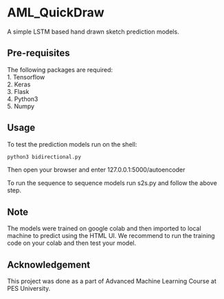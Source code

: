 # AML_QuickDraw
A simple LSTM based hand drawn sketch prediction models.

## Pre-requisites
The following packages are required:<br />
	1. Tensorflow <br />
	2. Keras <br />
	3. Flask <br />
	4. Python3 <br />
	5. Numpy <br />

## Usage
To test the prediction models run on the shell:
```bash
python3 bidirectional.py
```
Then open your browser and enter 127.0.0.1:5000/autoencoder

To run the sequence to sequence models run s2s.py and follow the above step.

## Note 
The models were trained on google colab and then imported to local machine to predict using the HTML UI. We recommend to run the training code on your colab and then test your model. 

## Acknowledgement
This project was done as a part of Advanced Machine Learning Course at PES University.